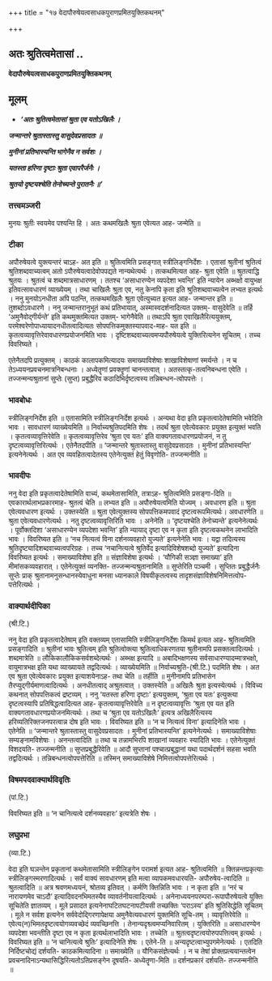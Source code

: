 +++
title = "१७ वेदापौरुषेयत्वसाधकपुराणप्रमितयुक्तिकथनम्"

+++


## अतः श्रुतित्वमेतासां ..

**वेदापौरुषेयत्वसाधकपुराणप्रमितयुक्तिकथनम्**

## **मूलम्** 

- ***‘अतः श्रुतित्वमेतासां श्रुता एव यतोऽखिलैः ।***

***जन्मान्तरे श्रुतास्तास्तु वासुदेवप्रसादतः ॥***

***मुनीनां प्रतिभास्यन्ति भागेनैव न सर्वशः ।***

***यतस्ता हरिणा दृष्टाः श्रुता एवापरैर्जनैः ।***

***श्रुतयो दृष्टयश्चेति तेनोच्यन्ते पुरातनैः ॥’***

### **तत्त्वमञ्जरी**

मुनयः श्रुतीः स्वयमेव पश्यन्ति हि । अतः कथमखिलैः श्रुता एवेत्यत आह- जन्मेति ॥

### **टीका** 

अपौरुषेयत्वे युक्त्यन्तरं चाऽह- अत इति ॥ श्रुतित्वमिति प्रसङ्गात् स्त्रीलिङ्गनिर्देशः । एतासां श्रुतीनां श्रुतित्वं श्रुतिशब्दवाच्यत्वम् अतो ऽपौरुषेयत्वादेवोपपद्यते नान्यथेत्यर्थः । तत्कथमित्यत आह- श्रुता एवेति ॥ श्रुतत्वाद्धि श्रुतयः । श्रुतत्वं च शब्दमात्रसाधारणम् । ततश्च ‘असाधारण्येन व्यपदेशा भवन्ति’ इति न्यायेन अब्भक्षो वायुभक्ष इतिवत्सावधारणं व्याख्येयम् । तथा चाखिलैः श्रुता एव, नतु केनापि कृता इति श्रुतिशब्दवाच्यत्वेन लभ्यत इत्यर्थः । ननु मुनयोऽनधीता अपि पठन्ति, तत्कथमखिलैः श्रुता एवेत्युच्यत इत्यत आह- जन्मान्तर इति ॥ तुशब्दोऽवधारणे । ननु जन्मान्तरानुभूतं कथं प्रतिभायात्, अस्मास्वदर्शनादित्यत उक्तम्- वासुदेवेति ॥ तर्हि ‘अमुनैवोद्गीर्यन्ते’ इति कथमुक्तमित्यत उक्तम्- भागेनैवेति ॥ तथाऽपि श्रुता एवाखिलैरित्ययुक्तम्, परमेश्वरेणोपाध्यायादनधीतत्वादित्यतः सोपपत्तिकमुक्तस्यापवाद-माह- यत इति ॥ कृतत्वव्यावृत्तिरेवावधारणप्रयोजनमिति भावः । दृष्टिशब्दवाच्यत्वमप्यपौरुषेयत्वे युक्तिरित्यनेन सूचितम् । तच्च विवरिष्यते ।

एतेनैतदपि प्रत्युक्तम् । काठकं कालापकमित्यादयः समाख्याविशेषाः शाखाविशेषाणां स्मर्यन्ते । न च तेऽध्ययनप्रवचनमात्रनिबन्धनाः । अध्येतॄणां प्रवक्तॄणां चानन्तत्वात् । अतस्तत्कृ-तत्वनिबन्धना एवेति । तज्जन्मन्यश्रुतानां सुप्तेः (सुप्त) प्रबुद्धैरिव कठादिभिर्दृष्टत्वस्य तन्निबन्धन-त्वोपपत्तेः ।

### **भावबोधः** 

स्त्रीलिङ्गनिर्देश इति ॥ एतासामिति स्त्रीलिङ्गनिर्देश इत्यर्थः । अन्यथा वेदा इति प्रकृतत्वादेतेषामिति भवेदिति भावः । सावधारणं व्याख्येयमिति ॥ निर्वाच्यश्रुतिपदमिति शेषः । तदर्थं श्रुता एवेत्येवकारः प्रयुक्त इत्युक्तं भवति । कृतत्वव्यावृत्तिरेवेति ॥ कृतत्वव्यावृत्तिरेव ‘श्रुता एव यतः’ इति वाक्यगतावधारणप्रयोजनं, न तु दृष्टत्वव्यावृत्तिरित्यर्थः । एतेनैतदपीति ॥ ‘जन्मान्तरे श्रुतास्तास्तु वासुदेवप्रसादतः । मुनीनां प्रतिभास्यन्ति’ इत्यनेनेत्यर्थः । अत एव व्यवहितत्वादेतस्य एतेनेत्युक्तं हेतुं विवृणोति- तज्जन्मनीति ॥

### **भावदीपः** 

ननु वेदा इति प्रकृतत्वादेतेषामिति वाच्यं, कथमेतासामिति, तत्राऽह- श्रुतित्वमिति प्रसङ्गा-दिति ॥ एवकारार्थलाभप्रकारमाह- श्रुतत्वं चेति ॥ लभ्यत इति ॥ अपौरुषेयत्वमिति योज्यम् । अवधारण इति ॥ श्रुता एवेत्यवधारण इत्यर्थः । उक्तस्येति ॥ श्रुता एवेत्युक्तस्य सोपपत्तिकमपवादं दृष्टत्वरूपमित्यर्थः। अवधारणेति ॥ श्रुता एवेत्यवधारणेत्यर्थः । नतु दृष्टत्वव्यावृत्तिरिति भावः । अनेनेति ॥ ‘दृष्टयश्चेति तेनोच्यन्ते’ इत्यनेनेत्यर्थः । पूर्वोक्तदिशा ‘असाधारण्येन व्यपदेशा भवन्ति’ इति न्यायाद् दृष्टा एव न कृता इति दृष्टत्वकथनेन लाभादिति भावः । विवरिष्यत इति ॥ ‘नच नित्यत्वं विना दर्शनव्यवहारो युज्यते’ इत्यनेनेति भावः । यद्वा तदित्यस्य श्रुतिदृष्ट्यादिशब्दवाच्यत्वपरिग्रहः । तच्च ‘नचानित्यत्वे श्रुतिर्वेद इत्यादिविशेषशब्दो युज्यते’ इत्यादिना विवरिष्यत इत्यर्थः । समाख्याविशेषा इति ॥ संज्ञाविशेषा इत्यर्थः । ‘यौगिकी सञ्ज्ञा समाख्या’ इति मीमांसकव्यवहारात् । एतेनेत्युक्तं व्यनक्ति- तज्जन्मन्यश्रुतानामिति ॥ सुप्तेरिति पञ्चमी । सुप्तितः प्रबुद्धैर्जनैः सुप्तेः प्राक् श्रुतानामनुसन्धानस्येवाधुना मनसा ध्यानकाले विषयीकृतत्वस्य तादृशसंज्ञाविशेषनिमित्तत्वोप-पत्तेरित्यर्थः ।

### **वाक्यार्थदीपिका**

(श्री.टि.)

ननु वेदा इति प्रकृतत्वादेेतेषाम् इति वक्तव्यम् एतासामिति स्त्रीलिङ्गनिर्देशः किमर्थ इत्यत आह- श्रुतित्वमिति प्रसङ्गादिति ॥ श्रुतीनां भावः श्रुतित्वम् इति श्रुतित्वोक्त्या श्रुतित्वाधिकरणतया श्रुतीनामपि प्रसक्तत्वादित्यर्थः । शब्दमात्रेति ॥ लौकिकालौकिकसर्वशब्देत्यर्थः । अब्भक्ष इत्यादि ॥ अबादिभक्षणस्य सर्वसाधारण्यादम्मात्रभक्षो, वायुमात्रभक्ष इति यथा व्याख्यायते तद्वदित्यर्थः । व्याख्येयमिति ॥ निर्वाच्यश्रुति-(श्री.टि.) पदमिति शेषः । अत एव श्रुता एवेत्येवकारः प्रयुक्त इत्याशयेनाऽह- तथा चेति ॥ तर्हीति ॥ मुनीनामपि प्रतिभासेन तैरप्युद्गीर्यमाणत्वादित्यर्थः । अनधीतत्वाद् अश्रुतत्वात् । उक्तस्येति ॥ अखिलैः श्रुता इत्यस्येत्यर्थः । विविच्य कथनात् सोपपत्तिकत्वं द्रष्टव्यम् । ननु ‘यतस्ता हरिणा दृष्टाः’ इत्ययुक्तम्, ‘श्रुता एव यतः’ इत्युक्त्या दृष्टत्वस्यापि प्रतिषिद्धत्वादित्यत आह- कृतत्वव्यावृत्तिरेवेति ॥ न दृष्टत्वव्यावृत्तिः ‘श्रुता एव यत इति वाक्यगतावधारणप्रयोजनमित्यर्थः । तथा च ‘श्रुता एव यतोऽखिलैः’ इत्यत्र अखिलैरित्यस्य हरिव्यतिरिक्तजनपरत्वान्न दोष इति भावः । विवरिष्यत इति ॥ ‘न च नित्यत्वं विना’ इत्यादिनेति भावः । एतेनेति ॥ ‘जन्मान्तरे श्रुतास्तास्तु वासुदेवप्रसादतः । मुनीनां प्रतिभास्यन्ति’ इत्यनेनेत्यर्थः । समाख्याविशेषाः सम्यङ्नामविशेषाः । अनन्तत्वादिति ॥ तथा च तन्नामभिरपि शाखानां व्यवहारः स्यादिति भावः । एतेनेत्युक्तं विशदयति- तज्जन्मनीति ॥ सुप्तप्रबुद्धैरिवेति ॥ आदौ सुप्तानां पश्चात्प्रबुद्धानां यथा पदार्थदर्शनं सहसा भवति तद्वदित्यर्थः । तन्निबन्धनत्वोपपत्तेरिति ॥ तस्मिन् समाख्याविशेषे निमित्तत्वोपपत्तेरित्यर्थः ।

### **विषमपदवाक्यार्थविवृतिः**

(पां.टि.)

विवरिष्यत इति ॥ ‘न चानित्यत्वे दर्शनव्यवहारः’ इत्यत्रेति शेषः ।

### **लघुप्रभा**

(व्या.टि.)

वेदा इति घञन्तेन प्रकृतानां कथमेतासामिति स्त्रीलिङ्गेन परामर्श इत्यत आह- श्रुतित्वमिति ॥ क्तिन्नन्तप्रकृत्याः स्त्रीलिङ्गस्मरणादित्यर्थः । सर्वं वाक्यं सावधारणम् इति मत्वा व्यापकमवधारयति- अपौरुषेय-त्वादिति ॥
श्रुतत्वादिति ॥ अत्र श्रवणमध्ययनं, श्रोतव्य इतिवत् । कर्मणि क्तिन्निति भावः । न कृता इति ॥ ‘नरं च नारायणमेव चाऽदौ’ इत्यादिवदनभिमतस्यैव व्यावर्तनीयत्वादित्यर्थः । अनेनाध्ययनपरम्परा-रूपापौरुषेयत्वे युक्तिः सूचितेति ज्ञातव्यम् । मूले प्रसादत इत्यनेनाघटितघटनापटीयसी तच्छक्तिः ‘पराऽस्य’ इति श्रुतिसिद्धेति सूचितम् । मूले न सर्वश इत्यनेन सर्ववेदोद्गिरणापेक्षया अमुनैवेत्यवधारणं युक्तमिति सूचि-तम् । व्यावृत्तिरेवेति ॥ एवेत्य(न)भिमतदृष्टत्वयोगव्यवच्छेदं व्यवच्छिनत्ति । तेनान्यदृश्व्त्वमप्यनिवारितम् । युक्तिरिति ॥ असाधारण्येन व्यपदेशा भवन्तीति दृष्टा एव न कृता इत्यर्थलाभादिति भावः । तच्चेति ॥ श्रुतत्वदृष्टत्वयोरुपपत्तित्वम् इत्यर्थः । विवरिष्यत इति ॥ ‘न चानित्यत्वे श्रुतिः’ इत्यादिनेति शेषः । एतेने-ति ॥ अन्यदृष्टत्वाभ्युपगमेनेत्यर्थः । एतदिति निर्दिष्टचोद्यं दर्शयति- काठकमित्यादिना ॥ समाख्येति ॥ यौगिकसंज्ञेत्यर्थः । न च तेषां प्रोक्तप्रत्ययान्तत्वेन प्रवचनादिनाऽन्यथासिद्धिरित्यतोऽतिप्रसङ्गेन दूषयति- अध्येतॄणा-मिति ॥ दर्शनप्रकारं दर्शयति- तज्जन्मनीति ॥

